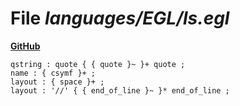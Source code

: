 # File _languages/EGL/ls.egl_
**[GitHub](https://github.com/softlang/yas/blob/master/languages/EGL/ls.egl)**
```
qstring : quote { { quote }~ }+ quote ;
name : { csymf }+ ;
layout : { space }+ ;
layout : '//' { { end_of_line }~ }* end_of_line ;
```
